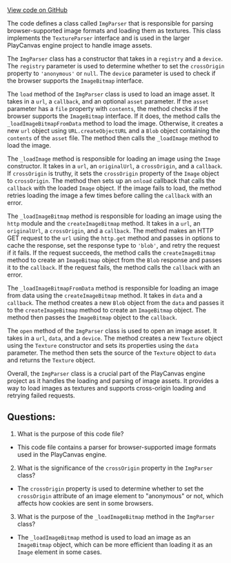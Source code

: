 [View code on GitHub](https://github.com/playcanvas/engine/src/framework/parsers/texture/img.js)

The code defines a class called `ImgParser` that is responsible for parsing browser-supported image formats and loading them as textures. This class implements the `TextureParser` interface and is used in the larger PlayCanvas engine project to handle image assets.

The `ImgParser` class has a constructor that takes in a `registry` and a `device`. The `registry` parameter is used to determine whether to set the `crossOrigin` property to `'anonymous'` or `null`. The `device` parameter is used to check if the browser supports the `ImageBitmap` interface.

The `load` method of the `ImgParser` class is used to load an image asset. It takes in a `url`, a `callback`, and an optional `asset` parameter. If the `asset` parameter has a `file` property with `contents`, the method checks if the browser supports the `ImageBitmap` interface. If it does, the method calls the `_loadImageBitmapFromData` method to load the image. Otherwise, it creates a new `url` object using `URL.createObjectURL` and a `Blob` object containing the `contents` of the `asset` file. The method then calls the `_loadImage` method to load the image.

The `_loadImage` method is responsible for loading an image using the `Image` constructor. It takes in a `url`, an `originalUrl`, a `crossOrigin`, and a `callback`. If `crossOrigin` is truthy, it sets the `crossOrigin` property of the `Image` object to `crossOrigin`. The method then sets up an `onload` callback that calls the `callback` with the loaded `Image` object. If the image fails to load, the method retries loading the image a few times before calling the `callback` with an error.

The `_loadImageBitmap` method is responsible for loading an image using the `http` module and the `createImageBitmap` method. It takes in a `url`, an `originalUrl`, a `crossOrigin`, and a `callback`. The method makes an HTTP GET request to the `url` using the `http.get` method and passes in options to cache the response, set the response type to `'blob'`, and retry the request if it fails. If the request succeeds, the method calls the `createImageBitmap` method to create an `ImageBitmap` object from the `Blob` response and passes it to the `callback`. If the request fails, the method calls the `callback` with an error.

The `_loadImageBitmapFromData` method is responsible for loading an image from data using the `createImageBitmap` method. It takes in `data` and a `callback`. The method creates a new `Blob` object from the `data` and passes it to the `createImageBitmap` method to create an `ImageBitmap` object. The method then passes the `ImageBitmap` object to the `callback`.

The `open` method of the `ImgParser` class is used to open an image asset. It takes in a `url`, `data`, and a `device`. The method creates a new `Texture` object using the `Texture` constructor and sets its properties using the `data` parameter. The method then sets the source of the `Texture` object to `data` and returns the `Texture` object.

Overall, the `ImgParser` class is a crucial part of the PlayCanvas engine project as it handles the loading and parsing of image assets. It provides a way to load images as textures and supports cross-origin loading and retrying failed requests.
## Questions: 
 1. What is the purpose of this code file?
- This code file contains a parser for browser-supported image formats used in the PlayCanvas engine.

2. What is the significance of the `crossOrigin` property in the `ImgParser` class?
- The `crossOrigin` property is used to determine whether to set the `crossOrigin` attribute of an image element to "anonymous" or not, which affects how cookies are sent in some browsers.

3. What is the purpose of the `_loadImageBitmap` method in the `ImgParser` class?
- The `_loadImageBitmap` method is used to load an image as an `ImageBitmap` object, which can be more efficient than loading it as an `Image` element in some cases.